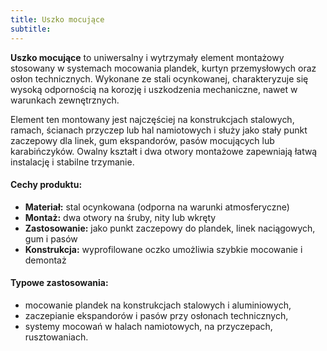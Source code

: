 ```yaml
---
title: Uszko mocujące
subtitle: 
---
```



**Uszko mocujące** to uniwersalny i wytrzymały element montażowy stosowany w systemach mocowania plandek, kurtyn przemysłowych oraz osłon technicznych. Wykonane ze stali ocynkowanej, charakteryzuje się wysoką odpornością na korozję i uszkodzenia mechaniczne, nawet w warunkach zewnętrznych.

Element ten montowany jest najczęściej na konstrukcjach stalowych, ramach, ścianach przyczep lub hal namiotowych i służy jako stały punkt zaczepowy dla linek, gum ekspandorów, pasów mocujących lub karabińczyków. Owalny kształt i dwa otwory montażowe zapewniają łatwą instalację i stabilne trzymanie.

#### Cechy produktu:
- **Materiał:** stal ocynkowana (odporna na warunki atmosferyczne)  
- **Montaż:** dwa otwory na śruby, nity lub wkręty  
- **Zastosowanie:** jako punkt zaczepowy do plandek, linek naciągowych, gum i pasów  
- **Konstrukcja:** wyprofilowane oczko umożliwia szybkie mocowanie i demontaż

#### Typowe zastosowania:
- mocowanie plandek na konstrukcjach stalowych i aluminiowych,  
- zaczepianie ekspandorów i pasów przy osłonach technicznych,  
- systemy mocowań w halach namiotowych, na przyczepach, rusztowaniach.

